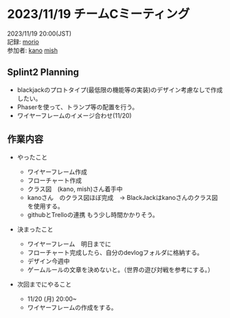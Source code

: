 # 2023/11/19 チームCミーティング
2023/11/19 20:00(JST) <br>
記録: [morio](https://github.com/m0rio0818) <br>
参加者: [kano](https://github.com/SouthernMinami) [mish](https://github.com/daxchx)

## Splint2 Planning
* blackjackのプロトタイプ(最低限の機能等の実装)のデザイン考慮なしで作成したい。
* Phaserを使って、トランプ等の配置を行う。
* ワイヤーフレームのイメージ合わせ(11/20)

## 作業内容
* やったこと
    * ワイヤーフレーム作成
    * フローチャート作成
    * クラス図　(kano, mish)さん着手中
    * kanoさん　のクラス図ほぼ完成　-> BlackJackはkanoさんのクラス図を使用する。
    * githubとTrelloの連携 もう少し時間かかりそう。

* 決まったこと
    * ワイヤーフレーム　明日までに
    * フローチャート完成したら、自分のdevlogフォルダに格納する。
    * デザイン今週中
    * ゲームルールの文章を決めないと。（世界の遊び対戦を参考にする。）

* 次回までにやること
    * 11/20 (月) 20:00~ 
    * ワイヤーフレームの作成をする。
